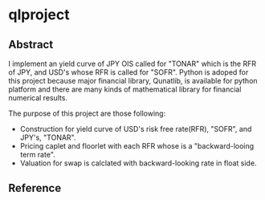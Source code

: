 # qlproject

## Abstract
I implement an yield curve of JPY OIS called for "TONAR" which is the RFR of JPY, and USD's whose RFR is called for "SOFR". Python is adoped for this project because major financial library, Qunatlib, is available for python platform and there are many kinds of mathematical library for financial numerical results.

The purpose of this project are those following:
* Construction for yield curve of USD's risk free rate(RFR), "SOFR", and JPY's, "TONAR".
* Pricing caplet and floorlet with each RFR whose is a "backward-looing term rate".
* Valuation for swap is calclated with backward-looking rate in float side.

## Reference
